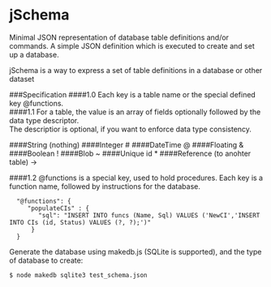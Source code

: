 jSchema
=======

Minimal JSON representation of database table definitions and/or commands.  A simple JSON definition which is executed to create and set up a database.   

jSchema is a way to express a set of table definitions in a database or other dataset     

###Specification
####1.0
Each key is a table name or the special defined key @functions.  
####1.1
For a table, the value is an array of fields optionally followed by the data type descriptor.    
The descriptior is optional, if you want to enforce data type consistency.    

####String (nothing)
####Integer \#
####DateTime @
####Floating &
####Boolean !
####Blob ~
####Unique id *
####Reference (to anohter table) -> <tablename>   

####1.2
@functions is a special key, used to hold procedures. Each key is a function name, followed by instructions for the database.
````
  "@functions": {
     "populateCIs" : {
        "sql": "INSERT INTO funcs (Name, Sql) VALUES ('NewCI','INSERT INTO CIs (id, Status) VALUES (?, ?);')"
      }
  }
````
Generate the database using makedb.js (SQLite is supported), and the type of database to create:
````
$ node makedb sqlite3 test_schema.json
````
